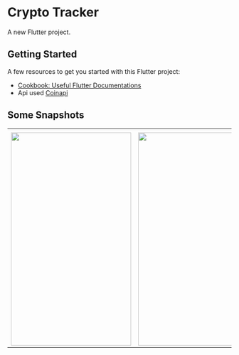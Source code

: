 # Crypto Tracker

A new Flutter project.

## Getting Started

A few resources to get you started with this  Flutter project:

- [Cookbook: Useful Flutter Documentations](https://flutter.dev/docs/cookbook)
- Api used <a href="https://www.coinapi.io/">Coinapi</a>

## Some Snapshots

<table>
  <tr>
    <td></td>
     <td></td>
     
  </tr>
  <tr>
    <td><img src="https://user-images.githubusercontent.com/48849171/85411204-aadb5480-b585-11ea-90c1-ab57239bd28f.jpg" width=270 height=480></td>
    <td><img src="https://user-images.githubusercontent.com/48849171/85411214-aca51800-b585-11ea-8a7b-dce452699536.jpg" width=270 height=480></td>
  </tr>
 </table>
